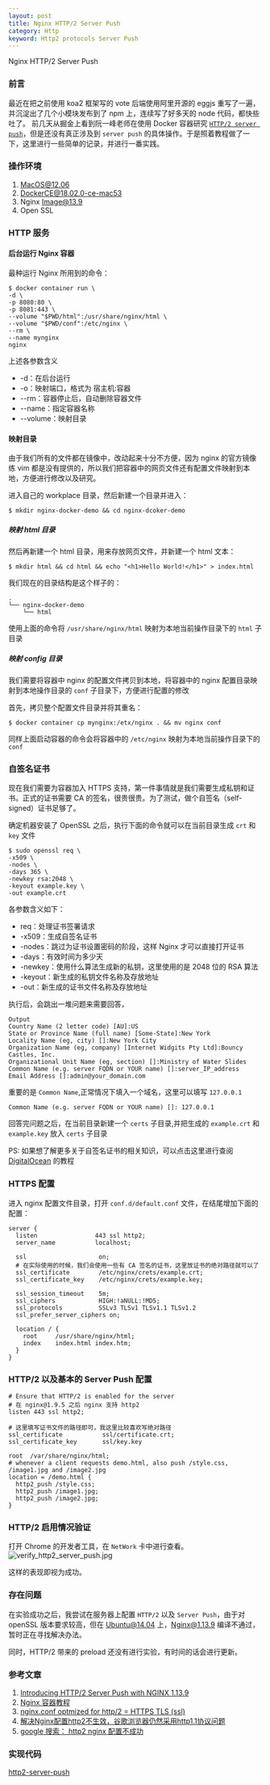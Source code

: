 ```yaml
---
layout: post
title: Nginx HTTP/2 Server Push
category: Http
keyword: Http2 protocols Server Push
---
```


Nginx HTTP/2 Server Push

### 前言

最近在把之前使用 koa2 框架写的 vote 后端使用阿里开源的 eggjs 重写了一遍，并沉淀出了几个小模块发布到了 npm 上，连续写了好多天的 node 代码，都快些吐了。
前几天从掘金上看到阮一峰老师在使用 Docker 容器研究 [`HTTP/2 server push`](http://www.ruanyifeng.com/blog/2018/02/nginx-docker.html)，但是还没有真正涉及到 `server push` 的具体操作。于是照着教程做了一下，这里进行一些简单的记录，并进行一番实践。

### 操作环境

1. MacOS@12.06
2. DockerCE@18.02.0-ce-mac53
3. Nginx Image@13.9
4. Open SSL

### HTTP 服务


#### 后台运行 Nginx 容器

最种运行 Nginx 所用到的命令：

```shell
$ docker container run \
-d \
-p 8080:80 \
-p 8081:443 \
--volume "$PWD/html":/usr/share/nginx/html \
--volume "$PWD/conf":/etc/nginx \
--rm \
--name mynginx
nginx
```

上述各参数含义

- -d：在后台运行
- -o：映射端口，格式为 宿主机:容器
- --rm：容器停止后，自动删除容器文件
- --name：指定容器名称
- --volume：映射目录

#### 映射目录

由于我们所有的文件都在镜像中，改动起来十分不方便，因为 nginx 的官方镜像练 vim 都是没有提供的，所以我们把容器中的网页文件还有配置文件映射到本地，方便进行修改以及研究。

进入自己的 workplace 目录，然后新建一个目录并进入：

```shell
$ mkdir nginx-docker-demo && cd nginx-dcoker-demo
```
##### 映射 html 目录

然后再新建一个 html 目录，用来存放网页文件，并新建一个 html 文本：

```shell
$ mkdir html && cd html && echo "<h1>Hello World!</h1>" > index.html
```

我们现在的目录结构是这个样子的：

```shell
.
└── nginx-docker-demo
    └── html
```

使用上面的命令将 `/usr/share/nginx/html` 映射为本地当前操作目录下的 `html` 子目录

##### 映射 config 目录

我们需要将容器中 nginx 的配置文件拷贝到本地，将容器中的 nginx 配置目录映射到本地操作目录的 `conf` 子目录下，方便进行配置的修改

首先，拷贝整个配置文件目录并将其重名：

```shell
$ docker container cp mynginx:/etx/nginx . && mv nginx conf
```

同样上面启动容器的命令会将容器中的 `/etc/nginx` 映射为本地当前操作目录下的 `conf`

### 自签名证书

现在我们需要为容器加入 HTTPS 支持，第一件事情就是我们需要生成私钥和证书。正式的证书需要 CA 的签名，很贵很贵。为了测试，做个自签名（self-signed）证书足够了。

确定机器安装了 OpenSSL 之后，执行下面的命令就可以在当前目录生成 `crt` 和 `key` 文件

```shell
$ sudo openssl req \
-x509 \
-nodes \
-days 365 \
-newkey rsa:2048 \
-keyout example.key \
-out example.crt
```

各参数含义如下：

- req：处理证书签署请求
- -x509：生成自签名证书
- -nodes：跳过为证书设置密码的阶段，这样 Nginx 才可以直接打开证书
- -days：有效时间为多少天
- -newkey：使用什么算法生成新的私钥，这里使用的是 2048 位的 RSA 算法
- -keyout：新生成的私钥文件名称及存放地址
- -out：新生成的证书文件名称及存放地址

执行后，会跳出一堆问题来需要回答，

```shell
Output
Country Name (2 letter code) [AU]:US
State or Province Name (full name) [Some-State]:New York
Locality Name (eg, city) []:New York City
Organization Name (eg, company) [Internet Widgits Pty Ltd]:Bouncy Castles, Inc.
Organizational Unit Name (eg, section) []:Ministry of Water Slides
Common Name (e.g. server FQDN or YOUR name) []:server_IP_address
Email Address []:admin@your_domain.com
```

重要的是 `Common Name`,正常情况下填入一个域名，这里可以填写 `127.0.0.1`

```shell
Common Name (e.g. server FQDN or YOUR name) []: 127.0.0.1
```

回答完问题之后，在当前目录新建一个 `certs` 子目录,并把生成的 `example.crt` 和 `example.key` 放入 `certs` 子目录

PS: 如果想了解更多关于自签名证书的相关知识，可以点击这里进行查阅 [DigitalOcean](https://www.digitalocean.com/community/tutorials/how-to-create-a-self-signed-ssl-certificate-for-nginx-in-ubuntu-16-04) 的教程

### HTTPS 配置

进入 nginx 配置文件目录，打开 `conf.d/default.conf` 文件，在结尾增加下面的配置：

```
server {
  listen                443 ssl http2;
  server_name           localhost;

  ssl                    on;
  # 在实际使用的时候，我们会使用一些有 CA 签名的证书，这里放证书的绝对路径就可以了
  ssl_certificate        /etc/nginx/crets/example.crt;
  ssl_certificate_key    /etc/nginx/crets/example.key;

  ssl_session_timeout    5m;
  ssl_ciphers            HIGH:!aNULL:!MD5;
  ssl_protocols          SSLv3 TLSv1 TLSv1.1 TLSv1.2
  ssl_prefer_server_ciphers on;

  location / {
    root     /usr/share/nginx/html;
    index    index.html index.htm;
  }
}

```

### HTTP/2 以及基本的 Server Push 配置

```
# Ensure that HTTP/2 is enabled for the server
# 在 nginx@1.9.5 之后 nginx 支持 http2
listen 443 ssl http2;

# 这里填写证书文件的路径即可，我这里比较喜欢写绝对路径 
ssl_certificate           ssl/certificate.crt;
ssl_certificate_key       ssl/key.key

root  /var/share/nginx/html;
# whenever a client requests demo.html, also push /style.css, /image1.jpg and /image2.jpg
location = /demo.html {
  http2_push /style.css;
  http2_push /image1.jpg;
  http2_push /image2.jpg;
}
```

### HTTP/2 启用情况验证

打开 Chrome 的开发者工具，在 `NetWork` 卡中进行查看。
![verify_http2_server_push.jpg](http://oq5td7hx8.bkt.clouddn.com/verify_http2_server_push.png)

这样的表现即视为成功。

### 存在问题

在实验成功之后，我尝试在服务器上配置 `HTTP/2` 以及 `Server Push`，由于对 openSSL 版本要求较高，但在 Ubuntu@14.04 上，Nginx@1.13.9 编译不通过，暂时正在寻找解决办法。

同时，HTTP/2 带来的 preload 还没有进行实验，有时间的话会进行更新。

### 参考文章

1. [Introducing HTTP/2 Server Push with NGINX 1.13.9](https://www.nginx.com/blog/nginx-1-13-9-http2-server-push/#configuring)
2. [Nginx 容器教程](http://www.ruanyifeng.com/blog/2018/02/nginx-docker.html)
3. [nginx.conf optmized for http/2 = HTTPS TLS (ssl)](https://gist.github.com/leandromoreira/1c655189b8fae2e24175)
4. [解决Nginx配置http2不生效，谷歌浏览器仍然采用http1.1协议问题](https://zhangge.net/5114.html)
5. [google 搜索： http2 nginx 配置不成功](https://www.google.com/search?q=http2+nginx+%E9%85%8D%E7%BD%AE%E4%B8%8D%E6%88%90%E5%8A%9F&oq=http2+&aqs=chrome.2.69i57j69i59l3j69i60l2.19112j0j4&sourceid=chrome&ie=UTF-8)

### 实现代码

[http2-server-push](https://github.com/Raoul1996/http2-server-push.git)
